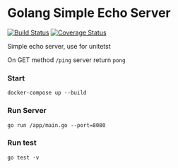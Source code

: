 # Golang Simple Echo Server
[![Build Status](https://github.com/nilBora/simple-ping-server/workflows/Go/badge.svg)](https://github.com/nilBora/simple-ping-server/actions)
[![Coverage Status](https://coveralls.io/repos/github/nilBora/simple-ping-server/badge.svg?branch=master)](https://coveralls.io/github/nilBora/simple-ping-server?branch=master)

Simple echo server, use for unitetst

On GET method `/ping` server return `pong`

### Start
`docker-compose up --build`

### Run Server
`go run /app/main.go --port=8080`

### Run test

`go test -v`
